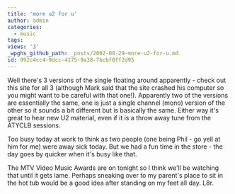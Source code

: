 ```yaml
---
title: 'more u2 for u'
author: admin
categories:
  - music
tags: 
views: '3'
_wpghs_github_path: _posts/2002-08-29-more-u2-for-u.md
id: 992c4cc4-9dcc-4175-9a38-7bcbf0ff2d95
---
```

<p>Well there's 3 versions of the single floating around apparently - check out this site for all 3 (although Mark said that the site crashed his computer so you might want to be careful with that one!). Apparently two of the versions are essentially the same, one is just a single channel (mono) version of the other so it sounds a bit different but is basically the same. Either way it's great to hear new U2 material, even if it is a throw away tune from the ATYCLB sessions.</p>
<p>Too busy today at work to think as two people (one being Phil - go yell at him for me) were away sick today. But we had a fun time in the store - the day goes by quicker when it's busy like that.</p>
<p>The MTV Video Music Awards are on tonight so I think we'll be watching that until it gets lame. Perhaps sneaking over to my parent's place to sit in the hot tub would be a good idea after standing on my feet all day. L8r.</p>
